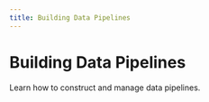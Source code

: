 ```yaml
---
title: Building Data Pipelines
---
```


# Building Data Pipelines

Learn how to construct and manage data pipelines.
